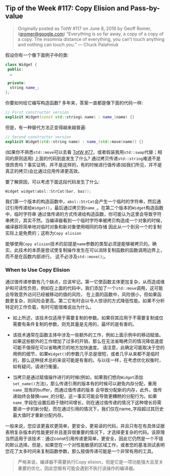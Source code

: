 ## Tip of the Week #117: Copy Elision and Pass-by-value

> Originally posted as TotW #117 on June 8, 2016
> by Geoff Romer, (gromer@google.com)
> “Everything is so far away, a copy of a copy of a copy. The insomnia distance of everything, you can’t touch anything and nothing can touch you.” — Chuck Palahniuk

假设你有一个像下面例子中的类:

```cpp
class Widget {
 public:
  …

 private:
  string name_;
};
```

你要如何给它编写构造函数? 多年来，答案一直都是像下面的代码一样:

```cpp
// First constructor version
explicit Widget(const std::string& name) : name_(name) {}
```

但是，有一种替代方法正变得越来越普遍:

```cpp
// Second constructor version
explicit Widget(std::string name) : name_(std::move(name)) {}
```

(如果你不熟悉`std::move`可以去看 [TotW #77](https://abseil.io/tips/77)，或者假装我用`std::swap`代替；相同的原则适用)
上面的代码到底发生了什么? 通过拷贝传递`std::string`难道不是很昂贵吗？事实证明，并不是这样的，有的时候进行值传递(如我们所见，并不是真正的拷贝)会比通过应用传递更高效。

要了解原因，可以考虑下面这段代码发生了什么:

```cpp
Widget widget(absl::StrCat(bar, baz));
```

我们第一个版本的构造函数中，`absl::StrCat`会产生一个临时的字符串，然后通过引用传递给`Widget()`，最后通过拷贝到`name_`。在第二个版本的`Widget`构造函数中，临时字符串
通过值传递的方式传递给构造函数，你可能认为这里会导致字符串拷贝，其实不然。当编译器看到一个临时字符串被拷贝构造成一个对象的时候，编译器将简单地对临时对象和新对象使用相同的存储
因此从一个到另一个的复制实际上是免费的；这称为`Copy elision`

能够使用`Copy elision`技术的前提是`name`参数的类型必须是能够被拷贝的。确实，此技术的本质是尝试使复制操作发生在可以消除复制函数的函数调用边界上，而不是在函数内部进行。
这不必涉及`std::move()`;。

### When to Use Copy Elision

通过值传递参数有几个缺点，应该牢记。第一它使函数主体更加复杂，从而造成维护和可读性负担，例如在上面的代码中，我们添加了一个`std::move`调用，这可能会导致意外访问已经被移动的值的风险，
在上面的函数中，风险很小，但如果函数更复杂，则风险会更高。第二它有时会以令人惊讶的方式降低性能。如果不分析特定的工作负载，有时可能很难说出为什么。

* 如上所述，该技术仅适用于需要复制的参数。如果将其应用于不需要复制或仅需要有条件复制的参数，则充其量是无用的，最坏的是有害的。

* 该技术通常在函数主体中涉及一些额外的工作，例如上面示例中的移动赋值。如果这些额外的工作增加了过多的开销，那么在无法省略拷贝的情况降低速度可能不值得在可以省略拷贝的地方加快速度。
  请注意，此确定可能取决于您的用例的细节，如果`Widget()`的参数几乎总是很短，或者几乎从来都不是临时的，那么这种技术总的来说可能是有害的。与以往一样，在考虑优化权衡时，如有疑问，请进行衡量。

* 当拷贝是通过赋值操作进行的时候(例如，如果我们想向`Widget`添加`set_name()`方法)，那么传递引用的版本有的时候可以避免内存分配，重用`name_`现有的buffer，而通过值传递的版本
  会导致分配新的内存，此外，值传递始终会替换`name_`的分配，这一事实可能会导致更糟糕的分配行为。如果`name_`字段在设置后趋于随时间增长，则在通过值传递的情况下这种增长将需要进一步的新分配，而在通过引用的情况下，我们仅在name_字段超过其历史最大值时才重新分配内存。

一般来说，您应该更喜欢更简单，更安全，更易读的代码，并且只有在有具体证据表明复杂版本的性能更好并且差异很重要的情况下，才选择更复杂的代码。该原理当然适用于该技术：通过const引用传递更简单，更安全，因此它仍然是一个不错的默认选择。但是，如果您在一个对性能敏感的区域工作，或者您的基准测试表明您花了太多时间来复制函数参数，那么按值传递可能是一个非常有用的工具。

> 严格来说，编译器不需要执行Copy elision，但是它是一项功能强大且至关重要的优化，因此您极有可能会遇到不执行该操作的编译器。